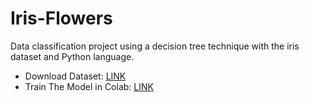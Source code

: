 # Iris-Flowers
Data classification project using a decision tree technique with the iris dataset and Python language.

- Download Dataset: [LINK](https://www.kaggle.com/uciml/iris)
- Train The Model in Colab: [LINK](https://colab.research.google.com/drive/17WyoXhGDQMPkgRyXjvd-9aMW8vZMXEFS#scrollTo=1Dwr4SpuDZzj)
